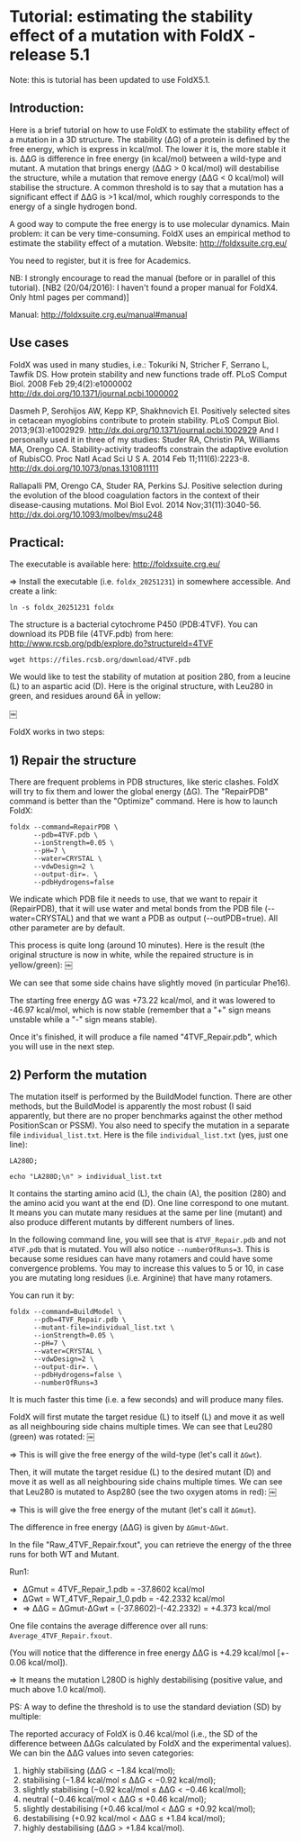 # Tutorial: estimating the stability effect of a mutation with FoldX - release 5.1

Note: this is tutorial has been updated to use FoldX5.1.

## Introduction:
Here is a brief tutorial on how to use FoldX to estimate the stability effect of a mutation in a 3D
structure. The stability (ΔG) of a protein is defined by the free energy, which is express in
kcal/mol. The lower it is, the more stable it is. ΔΔG is difference in free energy (in kcal/mol)
between a wild-type and mutant. A mutation that brings energy (ΔΔG > 0 kcal/mol) will destabilise
the structure, while a mutation that remove energy (ΔΔG < 0 kcal/mol) will stabilise the structure.
A common threshold is to say that a mutation has a significant effect if ΔΔG is >1 kcal/mol, which
roughly corresponds to the energy of a single hydrogen bond.

A good way to compute the free energy is to use molecular dynamics. Main problem: it can be very
time-consuming. FoldX uses an empirical method to estimate the stability effect of a mutation.
Website: <http://foldxsuite.crg.eu/>


You need to register, but it is free for Academics.

NB: I strongly encourage to read the manual (before or in parallel of this tutorial).
[NB2 (20/04/2016): I haven't found a proper manual for FoldX4. Only html pages per command)]

Manual: <http://foldxsuite.crg.eu/manual#manual>

## Use cases

FoldX was used in many studies, i.e.:
Tokuriki N, Stricher F, Serrano L, Tawfik DS. How protein stability and new functions trade off.
PLoS Comput Biol. 2008 Feb 29;4(2):e1000002 <http://dx.doi.org/10.1371/journal.pcbi.1000002>

Dasmeh P, Serohijos AW, Kepp KP, Shakhnovich EI. Positively selected sites in cetacean myoglobins
contribute to protein stability. PLoS Comput Biol. 2013;9(3):e1002929.
<http://dx.doi.org/10.1371/journal.pcbi.1002929>
And I personally used it in three of my studies:
Studer RA, Christin PA, Williams MA, Orengo CA. Stability-activity tradeoffs constrain the adaptive
evolution of RubisCO. Proc Natl Acad Sci U S A. 2014 Feb 11;111(6):2223-8. <http://dx.doi.org/10.1073/pnas.1310811111>

Rallapalli PM, Orengo CA, Studer RA, Perkins SJ. Positive selection during the evolution of the
blood coagulation factors in the context of their disease-causing mutations. Mol Biol Evol. 2014
Nov;31(11):3040-56. <http://dx.doi.org/10.1093/molbev/msu248>


## Practical:
The executable is available here: <http://foldxsuite.crg.eu/>

=> Install the executable (i.e. `foldx_20251231`) in somewhere accessible.
And create a link:
```shell
ln -s foldx_20251231 foldx
```

The structure is a bacterial cytochrome P450 (PDB:4TVF). You can download its PDB file (4TVF.pdb)
from here: http://www.rcsb.org/pdb/explore.do?structureId=4TVF
```shell
wget https://files.rcsb.org/download/4TVF.pdb
```

We would like to test the stability of mutation at position 280, from a leucine (L) to an
aspartic acid (D). Here is the original structure, with Leu280 in green, and residues around 6Å
in yellow:

￼

FoldX works in two steps:

## 1) Repair the structure

There are frequent problems in PDB structures, like steric clashes. FoldX will try to fix them and
lower the global energy (ΔG). The "RepairPDB" command is better than the "Optimize" command. Here is
how to launch FoldX:

```shell
foldx --command=RepairPDB \
      --pdb=4TVF.pdb \
      --ionStrength=0.05 \
      --pH=7 \
      --water=CRYSTAL \
      --vdwDesign=2 \
      --output-dir=. \
      --pdbHydrogens=false
```

We indicate which PDB file it needs to use, that we want to repair it (RepairPDB), that it will use
water and metal bonds from the PDB file (--water=CRYSTAL) and that we want a PDB as output
(--outPDB=true). All other parameter are by default.

This process is quite long (around 10 minutes). Here is the result (the original structure is now in
white, while the repaired structure is in yellow/green):
￼

We can see that some side chains have slightly moved (in particular Phe16).

The starting free energy ΔG was +73.22 kcal/mol, and it was lowered to -46.97 kcal/mol, which is now
stable (remember that a "+" sign means unstable while a "-" sign means stable).

Once it's finished, it will produce a file named "4TVF_Repair.pdb", which you will use in the next
step.

## 2) Perform the mutation

The mutation itself is performed by the BuildModel function. There are other methods, but the
BuildModel is apparently the most robust (I said apparently, but there are no proper benchmarks
against the other method PositionScan or PSSM). You also need to specify the mutation in a separate
file `individual_list.txt`. Here is the file `individual_list.txt` (yes, just one line):
```
LA280D;
```
```shell
echo "LA280D;\n" > individual_list.txt
```

It contains the starting amino acid (L), the chain (A), the position (280) and the amino acid you
want at the end (D). One line correspond to one mutant. It means you can mutate many residues at the
same per line (mutant) and also produce different mutants by different numbers of lines.

In the following command line, you will see that is `4TVF_Repair.pdb` and not `4TVF.pdb` that is
mutated.  You will also notice `--numberOfRuns=3`. This is because some residues can have many
rotamers and could have some convergence problems. You may to increase this values to 5 or 10,
in case you are mutating long residues (i.e. Arginine) that have many rotamers.

You can run it by:

```shell
foldx --command=BuildModel \
      --pdb=4TVF_Repair.pdb \
      --mutant-file=individual_list.txt \
      --ionStrength=0.05 \
      --pH=7 \
      --water=CRYSTAL \
      --vdwDesign=2 \
      --output-dir=. \
      --pdbHydrogens=false \
      --numberOfRuns=3
```

It is much faster this time (i.e. a few seconds) and will produce many files.

FoldX will first mutate the target residue (L) to itself (L) and move it as well as all neighbouring
side chains multiple times. We can see that Leu280 (green) was rotated:
￼

=> This is will give the free energy of the wild-type (let's call it `ΔGwt`).

Then, it will mutate the target residue (L) to the desired mutant (D) and move it as well as all
neighbouring side chains multiple times. We can see that Leu280 is mutated to Asp280 (see the two
oxygen atoms in red):
￼

=> This is will give the free energy of the mutant (let's call it `ΔGmut`).

The difference in free energy (ΔΔG) is given by `ΔGmut`-`ΔGwt`.

In the file "Raw_4TVF_Repair.fxout", you can retrieve the energy of the three runs for both WT and
Mutant.

Run1:
* ΔGmut = 4TVF_Repair_1.pdb = -37.8602 kcal/mol
* ΔGwt = WT_4TVF_Repair_1_0.pdb = -42.2332 kcal/mol
* => ΔΔG = ΔGmut-ΔGwt = (-37.8602)-(-42.2332) = +4.373 kcal/mol

One file contains the average difference over all runs: `Average_4TVF_Repair.fxout`.

(You will notice that the difference in free energy ΔΔG is +4.29 kcal/mol \[+- 0.06 kcal/mol\]).

=> It means the mutation L280D is highly destabilising (positive value, and much above 1.0
kcal/mol).



PS: A way to define the threshold is to use the standard deviation (SD) by multiple:

The reported accuracy of FoldX is 0.46 kcal/mol (i.e., the SD of the difference between ΔΔGs
calculated by FoldX and the experimental values). We can bin the ΔΔG values into seven categories:
1. highly stabilising (ΔΔG < −1.84 kcal/mol);
2. stabilising (−1.84 kcal/mol ≤ ΔΔG < −0.92 kcal/mol);
3. slightly stabilising (−0.92 kcal/mol ≤ ΔΔG < −0.46 kcal/mol);
4. neutral (−0.46 kcal/mol < ΔΔG ≤ +0.46 kcal/mol);
5. slightly destabilising (+0.46 kcal/mol < ΔΔG ≤ +0.92 kcal/mol);
6. destabilising (+0.92 kcal/mol < ΔΔG ≤ +1.84 kcal/mol);
7. highly destabilising (ΔΔG > +1.84 kcal/mol).
